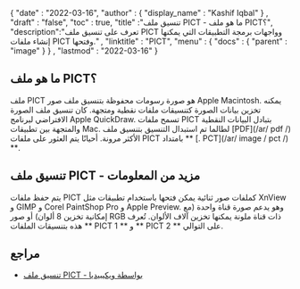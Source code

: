 {
  "date" : "2022-03-16",
  "author" : {
    "display_name" : "Kashif Iqbal"
} ,
  "draft" : "false",
  "toc" : true,
  "title" :"تنسيق ملف PICT - ما هو ملف PICT؟",
  "description":"تعرف على تنسيق ملف PICT وواجهات برمجة التطبيقات التي يمكنها إنشاء ملفات PICT وفتحها." ,
  "linktitle" : "PICT",
  "menu" : {
    "docs" : {
      "parent" : "image"
}
} ,
  "lastmod" : "2022-03-16"
}

## ما هو ملف PICT؟

ملف PICT هو صورة رسومات محفوظة بتنسيق ملف صور Apple Macintosh. يمكنه تخزين بيانات الصورة كتنسيقات ملفات نقطية ومتجهة. كان تنسيق ملف الصورة الافتراضي لبرنامج Apple QuickDraw. تسمح ملفات PICT بتبادل البيانات النقطية والمتجهة بين تطبيقات Mac. لطالما تم استبدال التنسيق بتنسيق ملف [PDF](/ar/ pdf /) الأكثر مرونة. أحيانًا يتم العثور على ملفات PICT بامتداد ** [. PCT](/ar/ image / pct /) **.

## تنسيق ملف PICT - مزيد من المعلومات

يتم حفظ ملفات PICT كملفات صور ثنائية يمكن فتحها باستخدام تطبيقات مثل XnView و GIMP و Corel PaintShop Pro و Apple Preview. وهو يدعم صورة قناة واحدة (مع إمكانية تخزين 8 ألوان) أو صور RGB ذات قناة ملونة يمكنها تخزين آلاف الألوان. تُعرف هذه بتنسيقات الملفات ** PICT 1 ** و ** PICT 2 ** على التوالي.

## مراجع

* [تنسيق ملف PICT - بواسطة ويكيبيديا](https://en.wikipedia.org/wiki/PICT)


